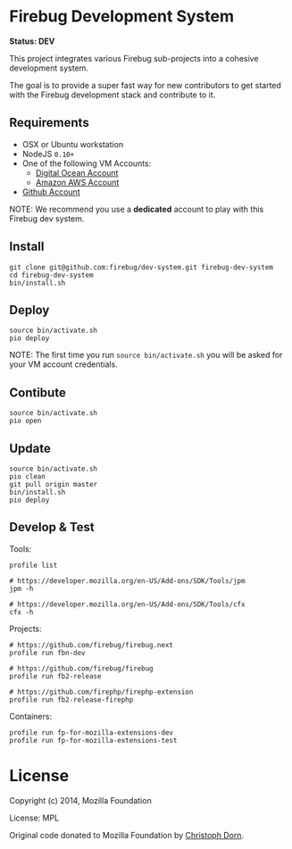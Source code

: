 Firebug Development System
==========================

**Status: DEV**

This project integrates various Firebug sub-projects into a cohesive development system.

The goal is to provide a super fast way for new contributors to get started with
the Firebug development stack and contribute to it.


Requirements
------------

  * OSX or Ubuntu workstation
  * NodeJS `0.10+`
  * One of the following VM Accounts:
	  * [Digital Ocean Account](http://digitalocean.com/)
	  * [Amazon AWS Account](http://aws.amazon.com/)
  * [Github Account](http://github.com)

NOTE: We recommend you use a **dedicated** account to play with this Firebug dev system.


Install
-------

	git clone git@github.com:firebug/dev-system.git firebug-dev-system
	cd firebug-dev-system
	bin/install.sh

Deploy
------

	source bin/activate.sh
	pio deploy

NOTE: The first time you run `source bin/activate.sh` you will be asked for your VM account credentials.

Contibute
---------

	source bin/activate.sh
	pio open	

Update
------

	source bin/activate.sh
	pio clean
	git pull origin master
	bin/install.sh
	pio deploy

Develop & Test
--------------

Tools:

	profile list

	# https://developer.mozilla.org/en-US/Add-ons/SDK/Tools/jpm
	jpm -h

	# https://developer.mozilla.org/en-US/Add-ons/SDK/Tools/cfx
	cfx -h

Projects:

	# https://github.com/firebug/firebug.next
	profile run fbn-dev

	# https://github.com/firebug/firebug
	profile run fb2-release

	# https://github.com/firephp/firephp-extension
	profile run fb2-release-firephp

Containers:

	profile run fp-for-mozilla-extensions-dev
	profile run fp-for-mozilla-extensions-test


License
=======

Copyright (c) 2014, Mozilla Foundation

License: MPL

Original code donated to Mozilla Foundation by [Christoph Dorn](http://christophdorn.com).

